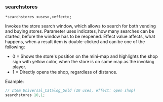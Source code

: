 ### searchstores
```
*searchstores <uses>,<effect>;
```

Invokes the store search window, which allows to search for both vending
and buying stores. Parameter uses indicates, how many searches can be
started, before the window has to be reopened. Effect value affects,
what happens, when a result item is double-clicked and can be one of the
following:

* 0 = Shows the store's position on the mini-map and highlights the shop sign with yellow color, when the store is on same map as the invoking player.
* 1 = Directly opens the shop, regardless of distance.

Example:
```c
// Item Universal_Catalog_Gold (10 uses, effect: open shop)
searchstores 10,1;
```
